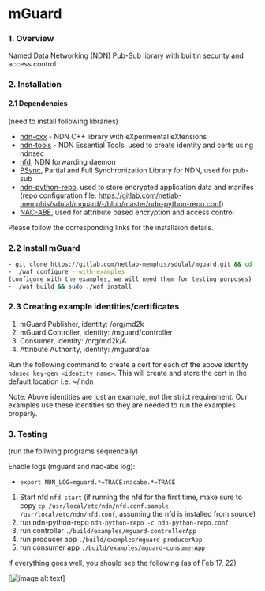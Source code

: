 # mGuard
### 1. Overview
Named Data Networking (NDN) Pub-Sub library with builtin security and access control

### 2. Installation
#### 2.1  Dependencies
(need to install following libraries)
- [ndn-cxx](https://github.com/named-data/ndn-cxx) - NDN C++ library with eXperimental eXtensions
- [ndn-tools](https://github.com/named-data/ndn-tools) - NDN Essential Tools, used to create identity and certs using ndnsec
- [nfd](https://github.com/named-data/nfd), NDN forwarding daemon
- [PSync](https://github.com/named-data/psync), Partial and Full Synchronization Library for NDN, used for pub-sub
- [ndn-python-repo](https://ndn-python-repo.readthedocs.io/en/latest/), used to store encrypted application data and manifes
(repo configuration file: https://gitlab.com/netlab-memphis/sdulal/mguard/-/blob/master/ndn-python-repo.conf)
- [NAC-ABE](https://github.com/UCLA-IRL/NAC-ABE.git), used for attribute based encryption and access control

Please follow the corresponding links for the installaion details.
### 2.2 Install mGuard
```bash
- git clone https://gitlab.com/netlab-memphis/sdulal/mguard.git && cd mguard
- ./waf configure --with-examples
(configure with the examples, we will need them for testing purposes)
- ./waf build && sudo ./waf install
```
### 2.3 Creating example identities/certificates
1. mGuard Publisher, identity: /org/md2k
2. mGuard Controller, identity: /mguard/controller
3. Consumer, identity: /org/md2k/A
4. Attribute Authority, identity: /mguard/aa

Run the following command to create a cert for each of the above identity
`ndnsec key-gen <identity name>`. This will create and store the cert in the default location i.e. ~/.ndn

Note: Above identities are just an example, not the strict requirement. Our examples use these identities so they are needed to run the examples properly.

### 3. Testing
(run the follwing programs sequencally)

Enable logs (mguard and nac-abe log): 
 - `export NDN_LOG=mguard.*=TRACE:nacabe.*=TRACE`

1. Start nfd `nfd-start` 
(if running the nfd for the first time, make sure to copy 
 `cp /usr/local/etc/ndn/nfd.conf.sample /usr/local/etc/ndn/nfd.conf`, 
 assuming the nfd is installed from source)
2. run ndn-python-repo
`ndn-python-repo -c ndn-python-repo.conf`
3. run controller
`./build/examples/mguard-controllerApp`
4. run producer app
`./build/examples/mguard-producerApp`
5. run consumer app
`./build/examples/mguard-consumerApp`

If everything goes well, you should see the following (as of Feb 17, 22)

[![image alt text](https://gitlab.com/netlab-memphis/sdulal/mguard/-/raw/master/docs/Screen_Shot_2022-02-17_at_7.11.00_PM.png)]




